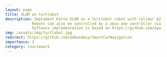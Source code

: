 ```yaml
---
layout: page
title: SLAM on turtlebot
description: Implement Karto-SLAM on a turtlebot robot with rplidar A2. 
            Robots can also be controlled by a xbox one controller via bluetooth. <br>
            Software implementation is based on https://github.com/mywisdomfly/Clean-robot-turtlebot3
img: /assets/img/turtlebot.jpg
redirect: https://github.com/edmundwsy/SmartCarNavigation
importance: 3
category: coursework
---
```

